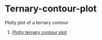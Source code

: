 # Ternary-contour-plot
Plotly plot of a ternary contour

1. [Plotly ternary contour plot](http://nbviewer.jupyter.org/github/empet/Ternary-contour-plot/blob/master/Plotly-ternary-contour-plot.ipynb)
